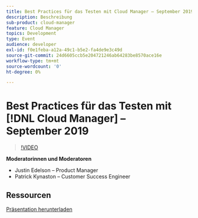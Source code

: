 ```yaml
---
title: Best Practices für das Testen mit Cloud Manager – September 2019
description: Beschreibung
sub-product: cloud-manager
feature: Cloud Manager
topics: Development
type: Event
audience: developer
exl-id: f0e1feba-a12a-49c1-b5e2-fa4de9e3c49d
source-git-commit: 24d6605ccb5e204721246ab64283be8570ace16e
workflow-type: tm+mt
source-wordcount: '0'
ht-degree: 0%

---
```


# Best Practices für das Testen mit [!DNL Cloud Manager] – September 2019

>[!VIDEO](https://video.tv.adobe.com/v/329028/?quality=9&learn=on)


**Moderatorinnen und Moderatoren**

* Justin Edelson – Product Manager
* Patrick Kynaston – Customer Success Engineer

## Ressourcen

[Präsentation herunterladen](./assets/CloudManagerWebinarSeptember2019.pdf)
